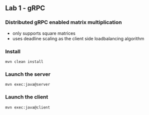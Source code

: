 ## Lab 1 - gRPC

### Distributed gRPC enabled matrix multiplication 
- only supports square matrices
- uses deadline scaling as the client side loadbalancing algorithm


### Install
```
mvn clean install
```

### Launch the server
```
mvn exec:java@server
```

### Launch the client
```
mvn exec:java@client
```
